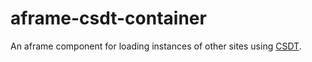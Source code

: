 # aframe-csdt-container

An aframe component for loading instances of other sites using [CSDT](https://github.com/open-hubs/CSDT).
